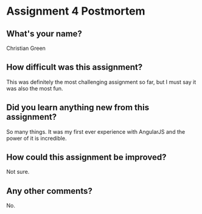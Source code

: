 # Assignment 4 Postmortem

## What's your name?
Christian Green


## How difficult was this assignment?
This was definitely the most challenging assignment so far, but I must say it was also the most fun.


## Did you learn anything new from this assignment?
So many things. It was my first ever experience with AngularJS and the power of it is incredible.


## How could this assignment be improved?
Not sure.


## Any other comments?
No.
